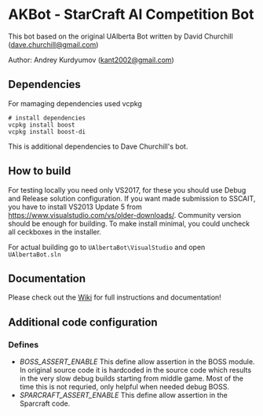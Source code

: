 # AKBot - StarCraft AI Competition Bot

This bot based on the original UAlberta Bot written by David Churchill (dave.churchill@gmail.com)

Author: Andrey Kurdyumov (kant2002@gmail.com)

## Dependencies

For mamaging dependencies used vcpkg

    # install dependencies
    vcpkg install boost
    vcpkg install boost-di

This is additional dependencies to Dave Churchill's bot.

## How to build

For testing locally you need only VS2017, for these you should use Debug and Release solution configuration.
If you want made submission to SSCAIT, you have to install VS2013 Update 5 from https://www.visualstudio.com/vs/older-downloads/.
Community version should be enough for building. To make install minimal, you could uncheck all ceckboxes in the installer.

For actual building go to `UAlbertaBot\VisualStudio` and open `UAlbertaBot.sln`

## Documentation
Please check out the [Wiki](https://github.com/davechurchill/ualbertabot/wiki) for full instructions and documentation!

## Additional code configuration

### Defines
- *BOSS_ASSERT_ENABLE* This define allow assertion in the BOSS module. 
	In original source code it is hardcoded in the source code which results in the very 
	slow debug builds starting from middle game. Most of the time this is not requried, only helpful when needed debug BOSS.
- *SPARCRAFT_ASSERT_ENABLE* This define allow assertion in the Sparcraft code.